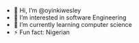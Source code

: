 - 👋 Hi, I’m @oyinkiwesley
- 👀 I’m interested in software Engineering
- 🌱 I’m currently learning computer science
- ⚡ Fun fact: Nigerian

<!---
oyinkiwesley/oyinkiwesley is a ✨ special ✨ repository because its `README.md` (this file) appears on your GitHub profile.
You can click the Preview link to take a look at your changes.
--->
